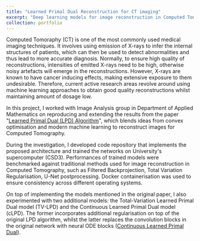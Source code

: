 ```yaml
---
title: "Learned Primal Dual Reconstruction for CT imaging"
excerpt: "Deep learning models for image reconstruction in Computed Tomography   <br/><img src='/images/CT_image.png'>"
collection: portfolio
---
```


Computed Tomoraphy (CT) is one of the most commonly used medical imaging techniques. It involves using emission of X-rays to infer the internal structures of patients, which can then be used to detect abnormalities and thus lead to more accurate diagnosis. Normally,
to ensure high quality of reconstructions, intensities of emitted X-rays need to be high, otherwise noisy artefacts will emerge in the reconstructions. However, X-rays are known to have cancer inducing effects, making extensive exposure to them undesirable. Therefore, current active research areas revolve around using machine learning approaches to obtain good quality reconstructions whilst maintaining amount of dosage low.

In this project, I worked with Image Analysis group in Department of Applied Mathematics on reproducing and extending the results from the paper "[Learned Primal Dual (LPD) Algorithm](https://arxiv.org/abs/1707.06474)", which blends ideas from convex optimisation and modern machine learning to reconstruct images for Computed Tomography.

During the investigation, I developed code repository that implements the proposed architecture and trained the networks on University's supercomputer (CSD3). Performances of trained models were benchmarked against traditional methods used for image reconstruction in Computed Tomography, such as Filtered Backprojection, Total Variation Regularisation, U-Net postprocessing. Docker containerisation was used to ensure consistency across different operating systems. 

On top of implementing the models mentioned in the original paper, I also experimented with two additional models: the Total-Variation Learned Primal Dual model (TV-LPD) and the Continuous Learned Primal Dual model (cLPD). The former incorporates additional regularisation on top of the original LPD algorithm, whilst the latter replaces the convolution blocks in the original network with neural ODE blocks ([Continuous Learned Primal Dual](https://arxiv.org/abs/2405.02478)).
